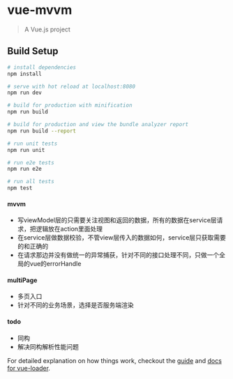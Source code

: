 # vue-mvvm

> A Vue.js project

## Build Setup

``` bash
# install dependencies
npm install

# serve with hot reload at localhost:8080
npm run dev

# build for production with minification
npm run build

# build for production and view the bundle analyzer report
npm run build --report

# run unit tests
npm run unit

# run e2e tests
npm run e2e

# run all tests
npm test
```

#### mvvm
- 写viewModel层的只需要关注视图和返回的数据，所有的数据在service层请求，把逻辑放在action里面处理
- 在service层做数据校验，不管view层传入的数据如何，service层只获取需要的和正确的
- 在请求那边并没有做统一的异常捕获，针对不同的接口处理不同，只做一个全局的vue的errorHandle

#### multiPage
- 多页入口
- 针对不同的业务场景，选择是否服务端渲染

#### todo
- 同构
- 解决同构解析性能问题

For detailed explanation on how things work, checkout the [guide](http://vuejs-templates.github.io/webpack/) and [docs for vue-loader](http://vuejs.github.io/vue-loader).
